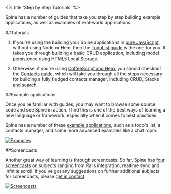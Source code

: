 <% title 'Step by Step Tutorials' %>

Spine has a number of guides that take you step by step building example applications, as well as examples of real-world applications.

##Tutorials

1. If you're using the building your Spine applications in [pure JavaScript](<%= docs_path("started_js") %>), without using Node or Hem, then the [TodoList guide](<%= docs_path("example_tasks") %>) is the one for you. It takes you through building a basic CRUD application, including model persistence using HTML5 Local Storage.

1. Otherwise, if you're using [CoffeeScript and Hem](<%= docs_path("started") %>), you should checkout the [Contacts guide](<%= docs_path("example_contacts") %>), which will take you through all the steps necessary for building a fully fledged contacts manager, including CRUD, Stacks and search.

##Example applications

Once you're familiar with guides, you may want to browse some source code and see Spine in action. I find this is one of the best ways of learning a new language or framework, especially when it comes to best practices. 

Spine has a number of these [example applications](<%= pages_path("examples") %>), such as a todo's list, a contacts manager, and some more advanced examples like a chat room. 

[![Examples](https://lh4.googleusercontent.com/_IH1OempnqUc/TZF1gMnidmI/AAAAAAAABKE/b9rp9RdtA3o/s300/Screen%20shot%202011-03-29%20at%2018.58.12.png)](<%= pages_path("examples") %>)

##Screencasts

Another great way of learning is through screencasts. So far, Spine has [four screencasts](<%= pages_path("screencasts") %>) on subjects ranging from Rails integration, realtime sync and infinite scroll. If you've got any suggestions on further additional subjects for screencasts, please [get in contact](<%= pages_path("community") %>).

[![Screencasts](https://lh5.googleusercontent.com/-tHDIpeZ2b10/TqsIaQgMkrI/AAAAAAAABcE/oKDNP7p45ZI/s300/Screen%252520Shot%2525202011-10-28%252520at%25252020.52.37.png)](<%= pages_path("screencasts") %>)
